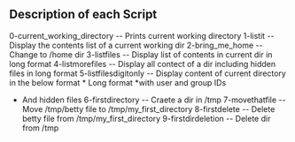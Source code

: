 Description of each Script
-----------
0-current_working_directory -- Prints current working directory
1-listit -- Display the contents list of a current working dir
2-bring_me_home -- Change to /home dir
3-listfiles -- Display list of contents in current dir in long format
4-listmorefiles -- Display all contect of a dir including hidden files in long format
5-listfilesdigitonly -- Display content of current directory in the below format
	* Long format
*with user and group IDs
* And hidden files
6-firstdirectory -- Craete a dir in /tmp
7-movethatfile -- Move /tmp/betty file to /tmp/my_first_directory
8-firstdelete -- Delete betty file from /tmp/my_first_directory
9-firstdirdeletion -- Delete dir from /tmp
